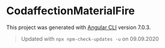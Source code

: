 # CodaffectionMaterialFire

This project was generated with [Angular CLI](https://github.com/angular/angular-cli) version 7.0.3.

> Updated with `npx npm-check-updates -u` on 09.09.2020
